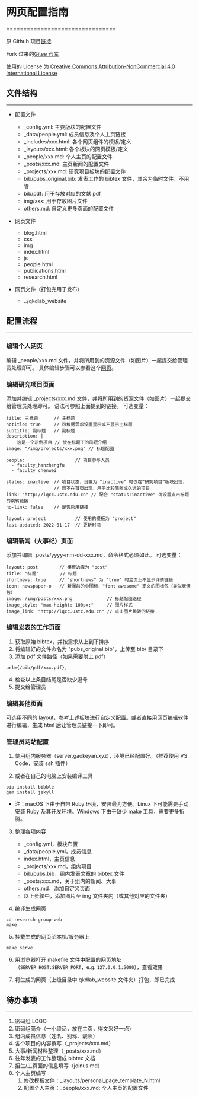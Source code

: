 # 网页配置指南
================================

原 Github 项目[链接](https://github.com/uwsampa/research-group-web)

Fork 过来的[Gitee 仓库](https://gitee.com/white8chimney/research-group-web)

使用的 License 为 [Creative Commons Attribution-NonCommercial 4.0 International License](https://creativecommons.org/licenses/by-nc/4.0/)

## 文件结构
-------------------
* 配置文件
    * _config.yml: 主要版块的配置文件
    * _data/people.yml: 成员信息及个人主页链接
    * _includes/xxx.html: 各个网页组件的模板/定义
    * _layouts/xxx.html: 各个板块的网页模板/定义
    * _people/xxx.md: 个人主页的配置文件
    * _posts/xxx.md: 主页新闻的配置文件
    * _projects/xxx.md: 研究项目板块的配置文件
    * bib/pubs_original.bib: 发表工作的 bibtex 文件，其余为临时文件，不用管
    * bib/pdf: 用于存放对应的文献 pdf
    * img/xxx: 用于存放图片文件
    * others.md: 自定义更多页面的配置文件
    
* 网页文件
    * blog.html
    * css
    * img
    * index.html
    * js
    * people.html
    * publications.html
    * research.html
    
* 网页文件（打包完用于发布）
    * ../qkdlab_website
    
    
## 配置流程
---------------------

### 编辑个人网页
编辑 _people/xxx.md 文件，并将所用到的资源文件（如图片）一起提交给管理员处理即可。
具体编辑步骤可以参看这个[网页](https://qkdlab.gaokeyan.xyz/people/faculty_example.html)。

### 编辑研究项目页面
添加并编辑 _projects/xxx.md 文件，并将所用到的资源文件（如图片）一起提交给管理员处理即可。
语法可参照上面提到的链接。
可选变量：
```
title: 主标题      // 主标题
notitle: true     // 可根据需求设置显示或不显示主标题
subtitle: 副标题   // 副标题
description: |
    这是一个示例项目 // 放在标题下的简短介绍
image: "/img/projects/xxx.png" // 标题配图

people:                   // 项目参与人员
  - faculty_hanzhengfu
  - faculty_chenwei

status: inactive  // 项目状态，设置为 "inactive" 时仅在“研究项目“板块出现，
                  // 而不在首页出现，用于比较简短或久远的项目
link: "http://lqcc.ustc.edu.cn" // 配合 "status:inactive" 可设置点击标题的跳转链接
no-link: false    // 是否启用链接

layout: project           // 使用的模板为 "project"
last-updated: 2022-01-17  // 更新时间
```

### 编辑新闻（大事纪）页面
添加并编辑 _posts/yyyy-mm-dd-xxx.md，命令格式必须如此。
可选变量：
```
layout: post        // 模板选择为 "post"
title: "标题"        // 标题
shortnews: true     // "shortnews" 为 "true" 时主页上不显示详情链接
icon: newspaper-o   // 新闻前的小图标，"font awesome" 定义的图标包（类似表情包）
image: /img/posts/xxx.png             // 标题配图路径
image_style: "max-height: 100px;"     // 图片样式
image_link: "http://lqcc.ustc.edu.cn" // 点击图片跳转的链接
```

### 编辑发表的工作页面
1. 获取原始 bibtex，并按需求从上到下排序
2. 将编辑好的文件命名为 "pubs_original.bib"，上传至 bib/ 目录下
3. 添加 pdf 文件路径（如果需要附上 pdf）
```
url={/bib/pdf/xxx.pdf},
```
4. 检查以上条目结尾是否缺少逗号
5. 提交给管理员

### 编辑其他页面
可选用不同的 layout，参考上述板块进行自定义配置。或者直接用网页编辑软件进行编辑，生成 html 后让管理员链接一下即可。

### 管理员网站配置
1. 使用组内服务器（server.gaokeyan.xyz)，环境已经配置好。（推荐使用 VS Code，安装 ssh 插件）

2. 或者在自己的电脑上安装编译工具
```
pip install bibble
gem install jekyll
```
* 注：macOS 下由于自带 Ruby 环境，安装最为方便。Linux 下可能需要手动安装 Ruby 及其开发环境。Windows 下由于缺少 make 工具，需要更多折腾。

3. 整理各项内容
    * _config.yml，板块布置
    * _data/people.yml，成员信息
    * index.html，主页信息
    * _projects/xxx.md，组内项目
    * bib/pubs.bib，组内发表文章的 bibtex 文件
    * _posts/xxx.md，关于组内的新闻、大事
    * others.md，添加自定义页面
    * 以上步骤中，添加图片至 img 文件夹内（或其他对应的文件夹）

4. 编译生成网页
```
cd research-group-web
make
```

5. 挂载生成的网页至本机/服务器上
```
make serve
```

6. 用浏览器打开 makefile 文件中配置的网页地址（`SERVER_HOST:SERVER_PORT`，e.g. `127.0.0.1:5000`），查看效果

7. 将生成的网页（上级目录中 qkdlab_website 文件夹）打包，即已完成

## 待办事项
-------
1. 密码组 LOGO
2. 密码组简介（一小段话，放在主页，得文采好一点）
3. 组内成员信息（姓名、别称、靓照）
4. 各个项目的内容撰写（_projects/xxx.md）
5. 大事/新闻材料整理（_posts/xxx.md）
6. 往年发表的工作整理成 bibtex 文档
7. 招生/工页面的信息填写（joinus.md）
8. 个人主页编写
    1. 修改模板文件：_layouts/personal_page_template_N.html
    2. 配置个人主页：_people/xxx.md: 个人主页的配置文件

